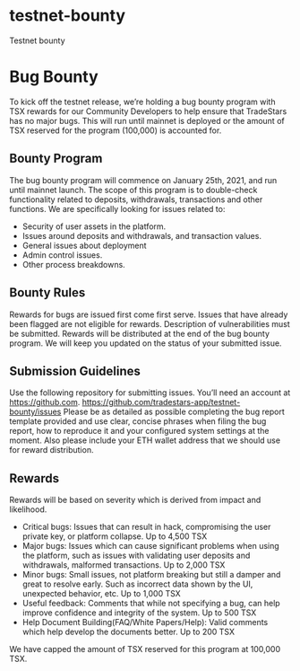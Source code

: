 # testnet-bounty
Testnet bounty

# Bug Bounty

To kick off the testnet release, we’re holding a bug bounty program with TSX rewards for our Community Developers to help ensure that TradeStars has no major bugs. This will run until mainnet is deployed or the amount of TSX reserved for the program (100,000) is accounted for.

## Bounty Program
The bug bounty program will commence on January 25th, 2021, and run until mainnet launch. The scope of this program is to double-check functionality related to deposits, withdrawals, transactions and other functions. We are specifically looking for issues related to:
- Security of user assets in the platform.
- Issues around deposits and withdrawals, and transaction values.
- General issues about deployment
- Admin control issues.
- Other process breakdowns.

## Bounty Rules
Rewards for bugs are issued first come first serve. Issues that have already been flagged are not eligible for rewards.
Description of vulnerabilities must be submitted.
Rewards will be distributed at the end of the bug bounty program.
We will keep you updated on the status of your submitted issue.

## Submission Guidelines
Use the following repository for submitting issues. You’ll need an account at https://github.com.
https://github.com/tradestars-app/testnet-bounty/issues
Please be as detailed as possible completing the bug report template provided and use clear, concise phrases when filing the bug report, how to reproduce it and your configured system settings at the moment.
Also please include your ETH wallet address that we should use for reward distribution.
## Rewards
Rewards will be based on severity which is derived from impact and likelihood.

- Critical bugs: Issues that can result in hack, compromising the user private key, or platform collapse. Up to 4,500 TSX
- Major bugs: Issues which can cause significant problems when using the platform, such as issues with validating user deposits and withdrawals, malformed transactions. Up to 2,000 TSX
- Minor bugs: Small issues, not platform breaking but still a damper and great to resolve early. Such as incorrect data shown by the UI, unexpected behavior, etc. Up to 1,000 TSX
- Useful feedback: Comments that while not specifying a bug, can help improve confidence and integrity of the system. Up to 500 TSX
- Help Document Building(FAQ/White Papers/Help): Valid comments which help develop the documents better. Up to 200 TSX

We have capped the amount of TSX reserved for this program at 100,000 TSX.
